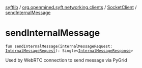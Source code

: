 [syftlib](../../index.md) / [org.openmined.syft.networking.clients](../index.md) / [SocketClient](index.md) / [sendInternalMessage](./send-internal-message.md)

# sendInternalMessage

`fun sendInternalMessage(internalMessageRequest: `[`InternalMessageRequest`](../../org.openmined.syft.networking.datamodels.web-r-t-c/-internal-message-request/index.md)`): Single<`[`InternalMessageResponse`](../../org.openmined.syft.networking.datamodels.web-r-t-c/-internal-message-response/index.md)`>`

Used by WebRTC connection to send message via PyGrid

